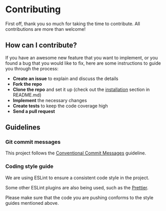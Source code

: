 # Contributing

First off, thank you so much for taking the time to contribute. All contributions are more than welcome!

## How can I contribute?

If you have an awesome new feature that you want to implement, or you found a bug that you would like to fix, here are some instructions to guide you through the process:

-   **Create an issue** to explain and discuss the details
-   **Fork the repo**
-   **Clone the repo** and set it up (check out the [installation]() section in README.md)
-   **Implement** the necessary changes
-   **Create tests** to keep the code coverage high
-   **Send a pull request**

## Guidelines

### Git commit messages

This project follows the [Conventional Commit Messages](https://gist.github.com/montasim/694610e53305bab2cf9070004bef81e6) guideline.

### Coding style guide

We are using ESLint to ensure a consistent code style in the project.

Some other ESLint plugins are also being used, such as the [Prettier](https://github.com/prettier/eslint-plugin-prettier).

Please make sure that the code you are pushing conforms to the style guides mentioned above.
